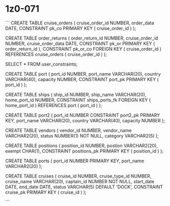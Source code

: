 # 1z0-071

´´´
CREATE TABLE cruise_orders (
    cruise_order_id  NUMBER,
    order_data       DATE,
    CONSTRAINT pk_co PRIMARY KEY ( cruise_order_id )
);

CREATE TABLE order_returns (
    order_return_id    NUMBER,
    cruise_order_id    NUMBER,
    cruise_order_data  DATE,
    CONSTRAINT pk_or PRIMARY KEY ( order_return_id ),
    CONSTRAINT pk_or_co FOREIGN KEY ( cruise_order_id )
        REFERENCES cruise_orders ( cruise_order_id )
);

SELECT
    *
FROM
    user_constraints;

CREATE TABLE port (
    port_id    NUMBER,
    port_name  VARCHAR(20),
    country    VARCHAR(40),
    capacity   NUMBER,
    CONSTRAINT port_pk PRIMARY KEY ( port_id )
);

CREATE TABLE ships (
    ship_id       NUMBER,
    ship_name     VARCHAR(20),
    home_port_id  NUMBER,
    CONSTRAINT ships_ports_fk FOREIGN KEY ( home_port_id )
        REFERENCES port ( port_id )
);

CREATE TABLE port2 (
    port_id    NUMBER
        CONSTRAINT port2_pk PRIMARY KEY,
    port_name  VARCHAR(20),
    country    VARCHAR(40),
    capacity   NUMBER
);

CREATE TABLE vendors (
    vendor_id    NUMBER,
    vendor_name  VARCHAR2(20),
    status       NUMBER(1) NOT NULL,
    category     VARCHAR2(5)
);

CREATE TABLE positions (
    position_id  NUMBER,
    postion      VARCHAR2(20),
    exempt       CHAR(1),
    CONSTRAINT positions_pk PRIMARY KEY ( position_id )
);

CREATE TABLE ports (
    port_id    NUMBER PRIMARY KEY,
    port_name  VARCHAR2(20)
);

CREATE TABLE cruises (
    cruise_id       NUMBER,
    cruise_type_id  NUMBER,
    cruise_name     VARCHAR(20),
    captain_id      NUMBER NOT NULL,
    start_date      DATE,
    end_date        DATE,
    status          VARCHAR(5) DEFAULT 'DOCK',
    CONSTRAINT cruise_pk PRIMARY KEY ( cruise_id )
);

´´´

